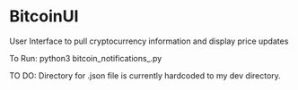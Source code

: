 # BitcoinUI
User Interface to pull cryptocurrency information and display price updates

To Run:
python3 bitcoin_notifications_.py 

TO DO:
Directory for .json file is currently hardcoded to my dev directory.
